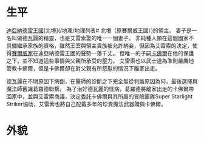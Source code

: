 <!-- TITLE: 艾雷索．賽爾威 -->
<!-- SUBTITLE: 『我知道你對我有所不滿，但是拜託你，拯救你的母親吧。』CV：大塚明夫-->

# 生平
[迪亞納德雷王國](/組織/列表#迪亞納德雷王國)[北境](/地理/地理列表# 北境（原賽爾威王國）)的領主。
妻子是一名叫做德瓦麗的精靈，也是艾雷索娶的唯一一個妻子。
非純種人類在這個國家不具備繼承家族的資格，雖然王室與領主貴族被允許納妾，但因為艾雷索的決定，使得[賽爾威家](/組織/賽爾威家)在迪亞納德雷王國的聲勢一落千丈。
但唯一的子嗣[卡佛爾](卡佛爾)在他的保護之下，並不知道這些事情與父親所承受的壓力。
艾雷索也以武士道為準則嚴厲地管教卡佛爾，但是卡佛爾卻在對父親有所怨懟的情況下離家出走。

德瓦麗在不明原因下病倒，在醫師的診斷之下完全無從判斷原因為何，最後選擇與魔法師舊識葛羅德聯繫。
為了治好德瓦麗的怪病，葛羅德將離家出走的卡佛爾帶回家中，並與艾雷索商議，決定委託卡佛爾與其所屬的冒險團隊Super Starlight Striker協助，艾雷索也將自己配戴多年的珍貴魔法武器贈與卡佛爾。

# 外貌